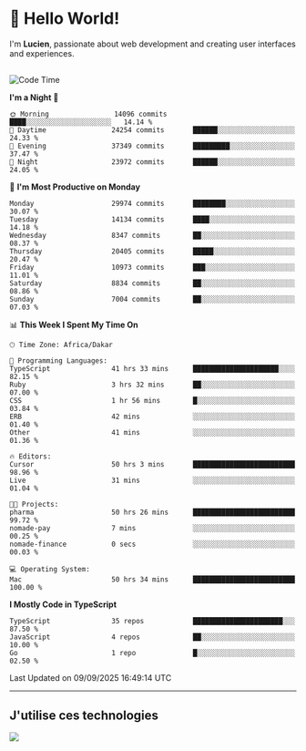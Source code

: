 # 👋 Hello World!

I'm **Lucien**, passionate about web development and creating user interfaces and experiences.

##

<!--START_SECTION:waka-->
![Code Time](http://img.shields.io/badge/Code%20Time-3%2C697%20hrs%2011%20mins-blue)

**I'm a Night 🦉** 

```text
🌞 Morning                14096 commits       ████░░░░░░░░░░░░░░░░░░░░░   14.14 % 
🌆 Daytime                24254 commits       ██████░░░░░░░░░░░░░░░░░░░   24.33 % 
🌃 Evening                37349 commits       █████████░░░░░░░░░░░░░░░░   37.47 % 
🌙 Night                  23972 commits       ██████░░░░░░░░░░░░░░░░░░░   24.05 % 
```
📅 **I'm Most Productive on Monday** 

```text
Monday                   29974 commits       ████████░░░░░░░░░░░░░░░░░   30.07 % 
Tuesday                  14134 commits       ████░░░░░░░░░░░░░░░░░░░░░   14.18 % 
Wednesday                8347 commits        ██░░░░░░░░░░░░░░░░░░░░░░░   08.37 % 
Thursday                 20405 commits       █████░░░░░░░░░░░░░░░░░░░░   20.47 % 
Friday                   10973 commits       ███░░░░░░░░░░░░░░░░░░░░░░   11.01 % 
Saturday                 8834 commits        ██░░░░░░░░░░░░░░░░░░░░░░░   08.86 % 
Sunday                   7004 commits        ██░░░░░░░░░░░░░░░░░░░░░░░   07.03 % 
```


📊 **This Week I Spent My Time On** 

```text
🕑︎ Time Zone: Africa/Dakar

💬 Programming Languages: 
TypeScript               41 hrs 33 mins      █████████████████████░░░░   82.15 % 
Ruby                     3 hrs 32 mins       ██░░░░░░░░░░░░░░░░░░░░░░░   07.00 % 
CSS                      1 hr 56 mins        █░░░░░░░░░░░░░░░░░░░░░░░░   03.84 % 
ERB                      42 mins             ░░░░░░░░░░░░░░░░░░░░░░░░░   01.40 % 
Other                    41 mins             ░░░░░░░░░░░░░░░░░░░░░░░░░   01.36 % 

🔥 Editors: 
Cursor                   50 hrs 3 mins       █████████████████████████   98.96 % 
Live                     31 mins             ░░░░░░░░░░░░░░░░░░░░░░░░░   01.04 % 

🐱‍💻 Projects: 
pharma                   50 hrs 26 mins      █████████████████████████   99.72 % 
nomade-pay               7 mins              ░░░░░░░░░░░░░░░░░░░░░░░░░   00.25 % 
nomade-finance           0 secs              ░░░░░░░░░░░░░░░░░░░░░░░░░   00.03 % 

💻 Operating System: 
Mac                      50 hrs 34 mins      █████████████████████████   100.00 % 
```

**I Mostly Code in TypeScript** 

```text
TypeScript               35 repos            ██████████████████████░░░   87.50 % 
JavaScript               4 repos             ██░░░░░░░░░░░░░░░░░░░░░░░   10.00 % 
Go                       1 repo              █░░░░░░░░░░░░░░░░░░░░░░░░   02.50 % 
```




 Last Updated on 09/09/2025 16:49:14 UTC
<!--END_SECTION:waka-->
---

## J'utilise ces technologies

<p align="left">
  <a href="https://skillicons.dev">
    <img src="https://skillicons.dev/icons?i=ts,js,go,ruby,css,scss,tailwind,react,vite,nextjs,docker,figma,ableton" />
  </a>
</p>

